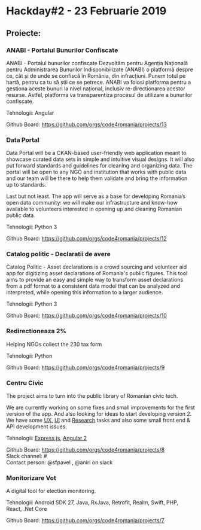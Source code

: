 # Hackday#2 - 23 Februarie 2019

## Proiecte:

### ANABI - Portalul Bunurilor Confiscate
ANABI - Portalul bunurilor confiscate Dezvoltăm pentru Agenția Națională pentru Administrarea Bunurilor Indisponibilizate (ANABI) o platformă despre ce, cât și de unde se confiscă în România, din infracțiuni. Punem totul pe hartă, pentru ca tu să știi ce se petrece. ANABI va folosi platforma pentru a gestiona aceste bunuri la nivel național, inclusiv re-directionarea acestor resurse. Astfel, platforma va transparentiza procesul de utilizare a bunurilor confiscate.

Tehnologii: Angular

Github Board: https://github.com/orgs/code4romania/projects/13

### Data Portal

Data Portal will be a CKAN-based user-friendly web application meant to showcase curated data sets in simple and intuitive visual designs. It will also put forward standards and guidelines for cleaning and organizing data. The portal will be open to any NGO and institution that works with public data and our team will be there to help them validate and bring the information up to standards.

Last but not least. The app will serve as a base for developing Romania’s open data community: we will make our infrastructure and know-how available to volunteers interested in opening up and cleaning Romanian public data.

Tehnologii: Python 3

Github Board: https://github.com/orgs/code4romania/projects/12

### Catalog politic - Declaratii de avere

Catalog Politic - Asset declarations is a crowd sourcing and volunteer aid app for digitizing asset declarations of Romania's public figures. This tool aims to provide an easy and simple way to transform asset declarations from a pdf format to a consistent data model that can be analyzed and interpreted, while opening this information to a larger audience.

Tehnologii: Python 3

Github Board: https://github.com/orgs/code4romania/projects/10

### Redirectioneaza 2%

Helping NGOs collect the 230 tax form

Tehnologii: Python

Github Board: https://github.com/orgs/code4romania/projects/9

### Centru Civic

The project aims to turn into the public library of Romanian civic tech.

We are currently working on some fixes and small improvements for the first version of the app. And also looking for ideas to start developing version 2. We have some [UX](https://github.com/code4romania/civichq-client/issues?q=is%3Aissue+is%3Aopen+label%3AUX), [UI](https://github.com/code4romania/civichq-client/issues?utf8=%E2%9C%93&q=is%3Aissue+is%3Aopen+label%3AUI) and [Research](https://github.com/code4romania/civichq-client/issues?utf8=%E2%9C%93&q=is%3Aissue+is%3Aopen+label%3AResearch) tasks and also some small front end & API development issues. 

Tehnologii: [Express.js](https://github.com/code4romania/civichq-api/issues?q=is%3Aissue+is%3Aopen+label%3Aespress-js), [Angular 2](https://github.com/code4romania/civichq-client/labels/angular)

Github Board: https://github.com/orgs/code4romania/projects/8  
Slack channel: #  
Contact person: @sfpavel , @aniri on slack  

### Monitorizare Vot

A digital tool for election monitoring.

Tehnologii: Android SDK 27, Java, RxJava, Retrofit, Realm, Swift, PHP, React, .Net Core

Github Board: https://github.com/orgs/code4romania/projects/7

